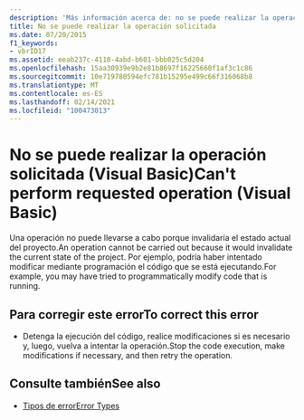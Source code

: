 ```yaml
---
description: 'Más información acerca de: no se puede realizar la operación solicitada (Visual Basic)'
title: No se puede realizar la operación solicitada
ms.date: 07/20/2015
f1_keywords:
- vbrID17
ms.assetid: eeab237c-4110-4abd-b601-bbb025c5d204
ms.openlocfilehash: 15aa30939e9b2e81b8697f16225660f1af3c1c86
ms.sourcegitcommit: 10e719780594efc781b15295e499c66f316068b8
ms.translationtype: MT
ms.contentlocale: es-ES
ms.lasthandoff: 02/14/2021
ms.locfileid: "100473013"
---
```

# <a name="cant-perform-requested-operation-visual-basic"></a><span data-ttu-id="93201-103">No se puede realizar la operación solicitada (Visual Basic)</span><span class="sxs-lookup"><span data-stu-id="93201-103">Can't perform requested operation (Visual Basic)</span></span>

<span data-ttu-id="93201-104">Una operación no puede llevarse a cabo porque invalidaría el estado actual del proyecto.</span><span class="sxs-lookup"><span data-stu-id="93201-104">An operation cannot be carried out because it would invalidate the current state of the project.</span></span> <span data-ttu-id="93201-105">Por ejemplo, podría haber intentado modificar mediante programación el código que se está ejecutando.</span><span class="sxs-lookup"><span data-stu-id="93201-105">For example, you may have tried to programmatically modify code that is running.</span></span>  
  
## <a name="to-correct-this-error"></a><span data-ttu-id="93201-106">Para corregir este error</span><span class="sxs-lookup"><span data-stu-id="93201-106">To correct this error</span></span>  
  
- <span data-ttu-id="93201-107">Detenga la ejecución del código, realice modificaciones si es necesario y, luego, vuelva a intentar la operación.</span><span class="sxs-lookup"><span data-stu-id="93201-107">Stop the code execution, make modifications if necessary, and then retry the operation.</span></span>  
  
## <a name="see-also"></a><span data-ttu-id="93201-108">Consulte también</span><span class="sxs-lookup"><span data-stu-id="93201-108">See also</span></span>

- [<span data-ttu-id="93201-109">Tipos de error</span><span class="sxs-lookup"><span data-stu-id="93201-109">Error Types</span></span>](../programming-guide/language-features/error-types.md)
